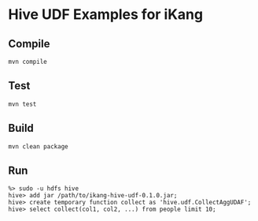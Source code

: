 # Hive UDF Examples for iKang


## Compile

```
mvn compile
```

## Test

```
mvn test
```

## Build
```
mvn clean package
```

## Run

```
%> sudo -u hdfs hive
hive> add jar /path/to/ikang-hive-udf-0.1.0.jar;
hive> create temporary function collect as 'hive.udf.CollectAggUDAF';
hive> select collect(col1, col2, ...) from people limit 10;
```
